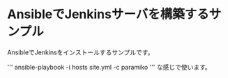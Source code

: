 # AnsibleでJenkinsサーバを構築するサンプル
AnsibleでJenkinsをインストールするサンプルです。

'''
ansible-playbook -i hosts site.yml -c paramiko
'''
な感じで使います。